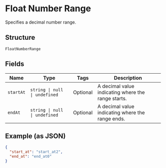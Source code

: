 
# Float Number Range

Specifies a decimal number range.

## Structure

`FloatNumberRange`

## Fields

| Name | Type | Tags | Description |
|  --- | --- | --- | --- |
| `startAt` | `string \| null \| undefined` | Optional | A decimal value indicating where the range starts. |
| `endAt` | `string \| null \| undefined` | Optional | A decimal value indicating where the range ends. |

## Example (as JSON)

```json
{
  "start_at": "start_at2",
  "end_at": "end_at0"
}
```

